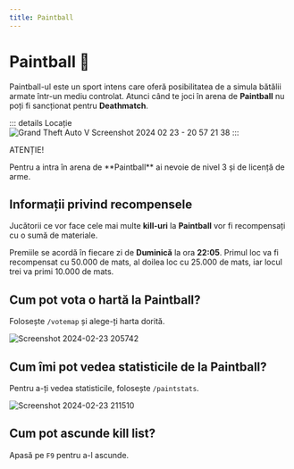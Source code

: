 ```yaml
---
title: Paintball
---
```


# Paintball 🔫

Paintball-ul este un sport intens care oferă posibilitatea de a simula bătălii armate într-un mediu controlat. 
Atunci când te joci în arena de **Paintball** nu poți fi sancționat pentru **Deathmatch**.

::: details Locație
![Grand Theft Auto V Screenshot 2024 02 23 - 20 57 21 38](https://github.com/Alexander-AIM/wiki/assets/157987605/e8e678ea-9130-4815-84ea-5c6cc52e4480)
:::


<div class="danger-container">
    <p class="title">ATENȚIE!</p>
    <p class="description">Pentru a intra în arena de **Paintball** ai nevoie de nivel 3 și de licență de arme.</p>
</div>

## Informații privind recompensele
Jucătorii ce vor face cele mai multe **kill-uri** la **Paintball** vor fi recompensați cu o sumă de materiale.

Premiile se acordă în fiecare zi de **Duminică** la ora **22:05**. Primul loc va fi recompensat cu 50.000 de mats, al doilea loc cu 25.000 de mats, iar locul trei va primi 10.000 de mats.


## Cum pot vota o hartă la Paintball?

Folosește `/votemap` și alege-ți harta dorită.

![Screenshot 2024-02-23 205742](https://github.com/Alexander-AIM/wiki/assets/157987605/29e65883-a946-4b50-af43-6d7b945ba4ad)

## Cum îmi pot vedea statisticile de la Paintball?

Pentru a-ți vedea statisticile, folosește `/paintstats`.

![Screenshot 2024-02-23 211510](https://github.com/Alexander-AIM/wiki/assets/157987605/a5577ee5-a168-443e-a888-13f0095022d7)

## Cum pot ascunde kill list?
Apasă pe `F9` pentru a-l ascunde.

